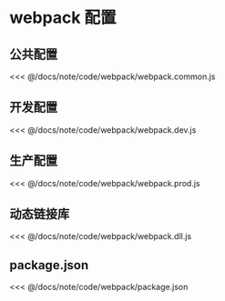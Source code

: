 # webpack 配置

## 公共配置

<<< @/docs/note/code/webpack/webpack.common.js

## 开发配置

<<< @/docs/note/code/webpack/webpack.dev.js

## 生产配置

<<< @/docs/note/code/webpack/webpack.prod.js

## 动态链接库

<<< @/docs/note/code/webpack/webpack.dll.js 

## package.json 

<<< @/docs/note/code/webpack/package.json 